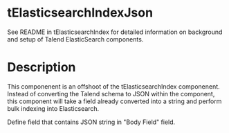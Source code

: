 tElasticsearchIndexJson
=======================

See README in tElasticsearchIndex for detailed information on background and setup of Talend ElasticSearch components.


Description
===========

This componenent is an offshoot of the tElasticsearchIndex componenent.  Instead of converting the Talend schema to JSON within the component, this component will take a field already converted into a string and perform bulk indexing into Elasticsearch.

Define field that contains JSON string in "Body Field" field.
